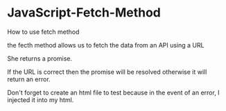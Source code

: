 # JavaScript-Fetch-Method
How to use fetch method


the fecth method allows us to fetch the data from an API using a URL

She returns a promise.

If the URL is correct then the promise will be resolved otherwise it will return an error.

Don't forget to create an html file to test because in the event of an error, I injected it into my html.
